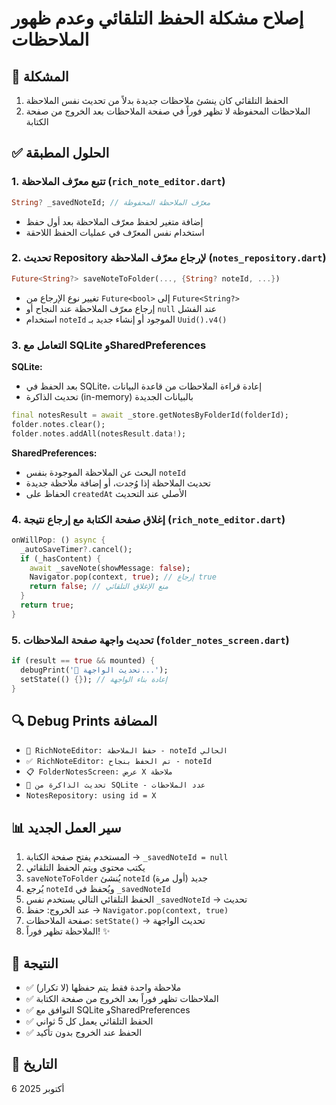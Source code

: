 # إصلاح مشكلة الحفظ التلقائي وعدم ظهور الملاحظات

## 🐛 المشكلة
1. الحفظ التلقائي كان ينشئ ملاحظات جديدة بدلاً من تحديث نفس الملاحظة
2. الملاحظات المحفوظة لا تظهر فوراً في صفحة الملاحظات بعد الخروج من صفحة الكتابة

## ✅ الحلول المطبقة

### 1. تتبع معرّف الملاحظة (`rich_note_editor.dart`)
```dart
String? _savedNoteId; // معرّف الملاحظة المحفوظة
```
- إضافة متغير لحفظ معرّف الملاحظة بعد أول حفظ
- استخدام نفس المعرّف في عمليات الحفظ اللاحقة

### 2. تحديث Repository لإرجاع معرّف الملاحظة (`notes_repository.dart`)
```dart
Future<String?> saveNoteToFolder(..., {String? noteId, ...})
```
- تغيير نوع الإرجاع من `Future<bool>` إلى `Future<String?>`
- إرجاع معرّف الملاحظة عند النجاح أو `null` عند الفشل
- استخدام `noteId` الموجود أو إنشاء جديد بـ `Uuid().v4()`

### 3. التعامل مع SQLite وSharedPreferences
**SQLite:**
- بعد الحفظ في SQLite، إعادة قراءة الملاحظات من قاعدة البيانات
- تحديث الذاكرة (in-memory) بالبيانات الجديدة
```dart
final notesResult = await _store.getNotesByFolderId(folderId);
folder.notes.clear();
folder.notes.addAll(notesResult.data!);
```

**SharedPreferences:**
- البحث عن الملاحظة الموجودة بنفس `noteId`
- تحديث الملاحظة إذا وُجدت، أو إضافة ملاحظة جديدة
- الحفاظ على `createdAt` الأصلي عند التحديث

### 4. إغلاق صفحة الكتابة مع إرجاع نتيجة (`rich_note_editor.dart`)
```dart
onWillPop: () async {
  _autoSaveTimer?.cancel();
  if (_hasContent) {
    await _saveNote(showMessage: false);
    Navigator.pop(context, true); // إرجاع true
    return false; // منع الإغلاق التلقائي
  }
  return true;
}
```

### 5. تحديث واجهة صفحة الملاحظات (`folder_notes_screen.dart`)
```dart
if (result == true && mounted) {
  debugPrint('🔄 تحديث الواجهة...');
  setState(() {}); // إعادة بناء الواجهة
}
```

## 🔍 Debug Prints المضافة
- `💾 RichNoteEditor: حفظ الملاحظة - noteId الحالي`
- `✅ RichNoteEditor: تم الحفظ بنجاح - noteId`
- `📋 FolderNotesScreen: عرض X ملاحظة`
- `🔄 تحديث الذاكرة من SQLite - عدد الملاحظات`
- `NotesRepository: using id = X`

## 📊 سير العمل الجديد
1. المستخدم يفتح صفحة الكتابة → `_savedNoteId = null`
2. يكتب محتوى ويتم الحفظ التلقائي
3. `saveNoteToFolder` يُنشئ `noteId` جديد (أول مرة)
4. يُرجع `noteId` ويُحفظ في `_savedNoteId`
5. الحفظ التلقائي التالي يستخدم نفس `_savedNoteId` → تحديث
6. عند الخروج: حفظ → `Navigator.pop(context, true)`
7. صفحة الملاحظات: `setState()` → تحديث الواجهة
8. الملاحظة تظهر فوراً! ✨

## 🎯 النتيجة
- ✅ ملاحظة واحدة فقط يتم حفظها (لا تكرار)
- ✅ الملاحظات تظهر فوراً بعد الخروج من صفحة الكتابة
- ✅ التوافق مع SQLite وSharedPreferences
- ✅ الحفظ التلقائي يعمل كل 5 ثواني
- ✅ الحفظ عند الخروج بدون تأكيد

## 📅 التاريخ
6 أكتوبر 2025
